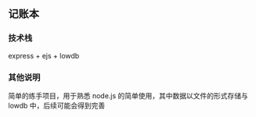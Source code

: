 ## 记账本
### 技术栈
express + ejs + lowdb
### 其他说明
简单的练手项目，用于熟悉 node.js 的简单使用，其中数据以文件的形式存储与 lowdb 中，后续可能会得到完善
